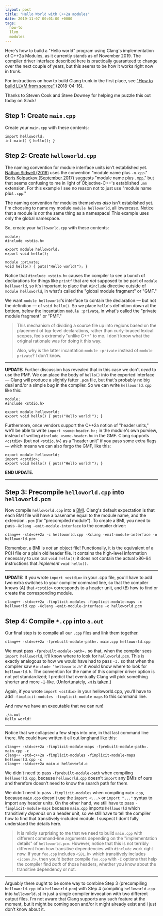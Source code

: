 ```yaml
---
layout: post
title: "Hello World with C++2a modules"
date: 2019-11-07 00:01:00 +0000
tags:
  how-to
  llvm
  modules
---
```


Here's how to build a "Hello world" program using Clang's implementation of C++2a Modules,
as it currently stands as of November 2019. The compiler driver interface described here
is practically guaranteed to change over the next couple of years, but this seems to be
how it works right now in trunk.

For instructions on how to build Clang trunk in the first place,
see ["How to build LLVM from source"](/blog/2018/04/16/building-llvm-from-source/) (2018-04-16).

Thanks to Steven Cook and Steve Downey for helping me puzzle this out today on Slack!


## Step 1: Create `main.cpp`

Create your `main.cpp` with these contents:

    import helloworld;
    int main() { hello(); }


## Step 2: Create `helloworld.cpp`

The naming convention for module interface units isn't established yet.
[Nathan Sidwell (2019)](https://www.youtube.com/watch?v=KVsWIEw3TTw) uses the convention "module name plus `-m.cpp`."
[Boris Kolpackov (September 2017)](https://www.youtube.com/watch?v=E8EbDcLQAoc) suggests "module name plus `.mpp`,"
but that seems confusing to me in light of Objective-C++'s established `.mm` extension.
For this example I see no reason not to just use "module name plus `.cpp`."

The naming convention for modules themselves _also_ isn't established yet. I'm choosing to name my
module `module helloworld`, all lowercase. Notice that a module is _not_ the same thing as a namespace!
This example uses only the global namespace.

So, create your `helloworld.cpp` with these contents:

    module;
    #include <stdio.h>

    export module helloworld;
    export void hello();

    module :private;
    void hello() { puts("Hello world!"); }

Notice that `#include <stdio.h>` causes the compiler to see a bunch of declarations for things like `printf`
that are _not_ supposed to be part of `module helloworld`, so it's important to place that `#include` directive
outside of `module helloworld`, in what's called the "global module fragment" or "GMF."

We want `module helloworld`'s interface to contain the declaration — but not the definition — of
`void hello()`. So we place `hello`'s definition down at the bottom, below the incantation
`module :private`, in what's called the "private module fragment" or "PMF."

> This mechanism of dividing a source file up into regions based on the placement of top-level declarations,
> rather than curly-braced lexical scopes, feels extremely "unlike C++" to me.
> I don't know what the original rationale was for doing it this way.
>
> Also, why is the latter incantation `module :private` instead of `module private`? I don't know.

----

<b>UPDATE:</b> Further discussion has revealed that in this case we don't _need_ to
use the PMF. We can place the body of `hello()` into the exported interface —
Clang will produce a slightly fatter `.pcm` file, but that's probably no big deal
and/or a simple bug in the compiler. So we can write `helloworld.cpp` like this:

    module;
    #include <stdio.h>

    export module helloworld;
    export void hello() { puts("Hello world!"); }

Furthermore, once vendors support the C++2a notion of "header units," we'll be able to write
`import <some-header.h>;` in the module's own purview, instead of writing `#include <some-header.h>`
in the GMF. Clang supports `<cstdio>` (but not `<stdio.h>`) as a "header unit" if you
pass some extra flags — which means we can also forgo the GMF, like this:

    export module helloworld;
    import <cstdio>;
    export void hello() { puts("Hello world!"); }

<b>END UPDATE.</b>

----

## Step 3: Precompile `helloworld.cpp` into `helloworld.pcm`

Now compile `helloworld.cpp` into a [BMI](/blog/2019/08/02/the-tough-guide-to-cpp-acronyms/#bmi-cmi).
Clang's default expectation is that each BMI file will have a basename equal to the module name,
and the extension `.pcm` (for "precompiled module").
To create a BMI, you need to pass `-Xclang -emit-module-interface` to the compiler driver:

    clang++ -std=c++2a -c helloworld.cpp -Xclang -emit-module-interface -o helloworld.pcm

Remember, a BMI is *not* an object file! Functionally, it is the equivalent of a PCH file or a plain old
header file. It contains the high-level information necessary to *use* our `void hello()`;
it does not contain the actual x86-64 instructions that *implement* `void hello()`.

----

<b>UPDATE:</b> If you wrote `import <cstdio>` in your .cpp file, you'll have to add two extra switches
to your compiler command line, so that the compiler knows (A) that `<cstdio>` corresponds to a header unit,
and (B) how to find or create the corresponding module.

    clang++ -std=c++2a -fimplicit-modules -fimplicit-module-maps -c helloworld.cpp -Xclang -emit-module-interface -o helloworld.pcm


## Step 4: Compile `*.cpp` into `a.out`

Our final step is to compile all our `.cpp` files and link them together.

    clang++ -std=c++2a -fprebuilt-module-path=. main.cpp helloworld.cpp

We must pass `-fprebuilt-module-path=.` so that, when the compiler sees `import helloworld`, it'll know
where to look for `helloworld.pcm`. This is exactly analogous to how we would have had to pass `-I.`
so that when the compiler saw `#include "helloworld.h"` it would know where to look for `helloworld.h`.
The convention for the name of this compiler driver option is not yet standardized; I predict that
eventually Clang will pick something shorter and more `-I`-like.
(Unfortunately, [`-M` is taken](https://gcc.gnu.org/onlinedocs/gcc/Preprocessor-Options.html).)

Again, if you wrote `import <cstdio>` in your helloworld.cpp, you'll have to add
`-fimplicit-modules -fimplicit-module-maps` to this command line.

And now we have an executable that we can run!

    ./a.out
    Hello world!

----

Notice that we collapsed a few steps into one, in that last command line there. We could have
written it all out longhand like this:

    clang++ -std=c++2a -fimplicit-module-maps -fprebuilt-module-path=. main.cpp -c
    clang++ -std=c++2a -fimplicit-modules -fimplicit-module-maps helloworld.cpp -c
    clang++ -std=c++2a main.o helloworld.o

We didn't need to pass `-fprebuilt-module-path` when compiling `helloworld.cpp`, because `helloworld.cpp`
doesn't `import` any BMIs of ours and therefore doesn't need to know the search path for them.

We didn't need to pass `-fimplicit-modules` when compiling `main.cpp`, because `main.cpp`
doesn't use the `import <...>` or `import "..."` syntax to import any header units. On the other
hand, we still have to pass `-fimplicit-module-maps` because `main.cpp` imports `helloworld`
which transitively _depends_ on a header unit, so we still have to tell the compiler how to find
that transitively-included module. I suspect I don't fully understand the details here.

> It is mildly surprising to me that we need to build `main.cpp` with different command-line arguments
> depending on the "implementation details" of `helloworld.pcm`. However, notice that this is not
> terribly different from how transitive dependencies with `#include` work right now. If your `foo.cpp`
> includes `<SDL.h>` which transitively includes `<iconv.h>`, then you'd better compile `foo.cpp` with
> `-I` options that help the compiler find _both_ of those headers, whether you know about the transitive
> dependency or not.

----

Arguably there ought to be some way to combine Step 3 (precompiling `helloworld.cpp` into `helloworld.pcm`)
with Step 4 (compiling `helloworld.cpp` into `helloworld.o`) in just a single compiler invocation with
two different output files.
I'm not aware that Clang supports any such feature at the moment, but it might be coming soon
and/or it might already exist and I just don't know about it.

